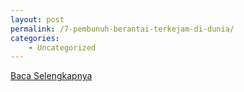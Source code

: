 ```yaml
---
layout: post
permalink: /7-pembunuh-berantai-terkejam-di-dunia/
categories:
    - Uncategorized
---
```


[Baca Selengkapnya](/08)